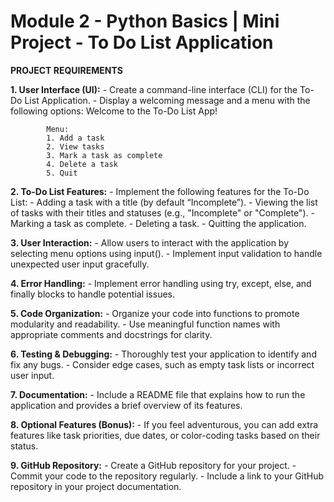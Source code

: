 # Module 2 - Python Basics | Mini Project - To Do List Application

**PROJECT REQUIREMENTS**

**1. User Interface (UI):**
     - Create a command-line interface (CLI) for the To-Do List Application.
        - Display a welcoming message and a menu with the following options:
            Welcome to the To-Do List App!

            Menu:
            1. Add a task
            2. View tasks
            3. Mark a task as complete
            4. Delete a task
            5. Quit

**2. To-Do List Features:**
        - Implement the following features for the To-Do List:
            - Adding a task with a title (by default “Incomplete”).
            - Viewing the list of tasks with their titles and statuses (e.g., "Incomplete" or "Complete").
            - Marking a task as complete.
            - Deleting a task.
            - Quitting the application.

**3. User Interaction:**
        - Allow users to interact with the application by selecting menu options using input().
        - Implement input validation to handle unexpected user input gracefully.

**4. Error Handling:**
        - Implement error handling using try, except, else, and finally blocks to handle potential issues.

**5. Code Organization:**
        - Organize your code into functions to promote modularity and readability.
        - Use meaningful function names with appropriate comments and docstrings for clarity.

**6. Testing & Debugging:**
        - Thoroughly test your application to identify and fix any bugs.
        - Consider edge cases, such as empty task lists or incorrect user input.

**7. Documentation:**
        - Include a README file that explains how to run the application and provides a brief overview of its features.

**8. Optional Features (Bonus):**
        - If you feel adventurous, you can add extra features like task priorities, due dates, or color-coding tasks based on their status.

**9. GitHub Repository:**
        - Create a GitHub repository for your project.
        - Commit your code to the repository regularly.
        - Include a link to your GitHub repository in your project documentation.
